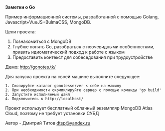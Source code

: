 <b>Заметки о Go</b>

Пример информационной системы, разработанной с помощью Golang, Javascript+VueJS+BulmaCSS, MongoDB.

Цели проекта:
1. Познакомиться с MongoDB
2. Глубже понять Go, разобраться с неочевидными особенностями, привить идиоматический подход к работе с языком
3. Предоставить контекст для собеседования при трудоустройстве

Демо: http://gonotes.tk/

Для запуска проекта на своей машине выполните следующее:

	1. Скопируйте каталог gonotesserver к себе на машину
	2. При необходимости скомпилируйте сервер с помощью команды 'go build'
	3. Запустите исполняемый файл
	4. Подключитесь к http://localhost/
	
Проект использует бесплатный облачный экземпляр MongoDB Atlas Cloud, поэтому не требует установки СУБД

Автор - Дмитрий Титов
dtsp@yandex.ru

